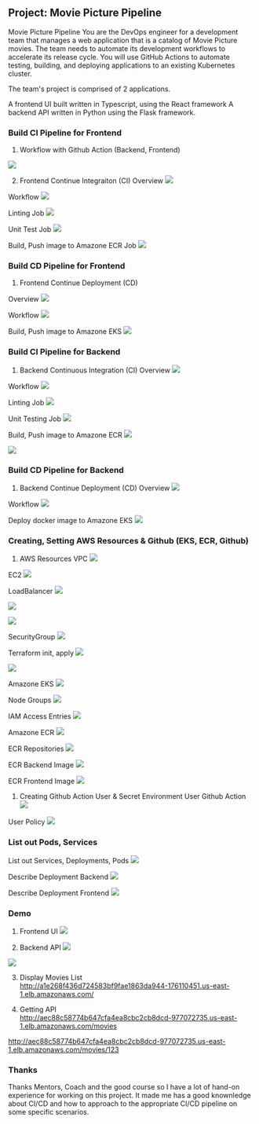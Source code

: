 ## Project: Movie Picture Pipeline
Movie Picture Pipeline
You are the DevOps engineer for a development team that manages a web application that is a catalog of Movie Picture movies. The team needs to automate its development workflows to accelerate its release cycle. You will use GitHub Actions to automate testing, building, and deploying applications to an existing Kubernetes cluster.

The team's project is comprised of 2 applications.

A frontend UI built written in Typescript, using the React framework
A backend API written in Python using the Flask framework.

### Build CI Pipeline for Frontend
1. Workflow with Github Action (Backend, Frontend)

![](./new_images/mpp-cicd-github-action.png)

2. Frontend Continue Integraiton (CI)
Overview
![](./new_images/mpp-frontend-ci-overview.png)

Workflow
![](./new_images/mpp-frontend-ci-workflow.png)

Linting Job
![](./new_images/mpp-frontend-ci-linting.png)

Unit Test Job
![](./new_images/mpp-frontend-ci-unit-testing.png)

Build, Push image to Amazone ECR Job
![](./new_images/mpp-frontend-ci-build-push-image-ecr.png)


### Build CD Pipeline for Frontend
1. Frontend Continue Deployment (CD)

Overview
![](./new_images/mpp-frontend-cd-overview.png)

Workflow
![](./new_images/mpp-frontend-cd-workflow.png)

Build, Push image to Amazone EKS
![](./new_images/mpp-frontend-cd-deploy-image-eks.png)


### Build CI Pipeline for Backend
1. Backend Continuous Integration (CI)
Overview
![](./new_images/mpp-backend-ci-overview.png)

Workflow
![](./new_images/mpp-backend-ci-workflow.png)

Linting Job
![](./new_images/mpp-backend-ci-linting.png)

Unit Testing Job
![](./new_images/mpp-backend-ci-unit-testing.png)

Build, Push image to Amazone ECR
![](./new_images/mpp-backend-ci-build-push-image-ecr.png)

![](./new_images/mpp-backend-ci-build-push-image-ecr-1.png)


### Build CD Pipeline for Backend
1. Backend Continue Deployment (CD)
Overview
![](./new_images/mpp-backend-cd-overview.png)

Workflow
![](./new_images/mpp-backend-cd-workflow.png)

Deploy docker image to Amazone EKS
![](./new_images/mpp-backend-cd-deploy-image-eks.png)

### Creating, Setting AWS Resources & Github (EKS, ECR, Github)
1. AWS Resources
VPC
![](./new_images/mpp-vpc-created.png)

EC2
![](./new_images/mpp-ec2-created.png)

LoadBalancer
![](./new_images/mpp-loadbalancer-created.png)

![](./new_images/mpp-loadbalancer-1.png)

![](./new_images/mpp-loadbalancer-2.png)

SecurityGroup
![](./new_images/mpp-securitygroup-created.png)


Terraform init, apply
![](./new_images/mpp-terraform-init-apply.png)

![](./new_images/mpp-terraform-init-apply-successful.png)

Amazone EKS
![](./new_images/mpp-eks-created.png)

Node Groups
![](./new_images/mpp-eks-node-groups.png)

IAM Access Entries
![](./new_images/mpp-eks-access-iam-access-entries.png)

Amazone ECR
![](./new_images/mpp-ecr-created.png)

ECR Repositories
![](./new_images/mpp-ecr-created-new.png)

ECR Backend Image
![](./new_images/mpp-ecr-frontend-image-create-new.png)

ECR Frontend Image
![](./new_images/mpp-ecr-backend-image-create-new.png)


1. Creating Github Action User & Secret Environment
User Github Action
![](./new_images/mpp-user-created.png)

User Policy
![](./new_images/mpp-add-user-policy.png)


### List out Pods, Services
List out Services, Deployments, Pods
![](./new_images/mpp-list-out-services-pods-deployments-new.png)

Describe Deployment Backend
![](./new_images/mpp-describe-deployment-mpp-backend-new.png)

Describe Deployment Frontend
![](./new_images/mpp-describe-deployment-mpp-frontend-new.png)

### Demo
1. Frontend UI
![](./new_images/mpp-display-frontend-new.png)

2. Backend API
![](./new_images/mpp-display-api-backend-new.png)

![](./new_images/mpp-display-api-backend-1-new.png)

3. Display Movies List<br>
http://a1e268f436d724583bf9fae1863da944-176110451.us-east-1.elb.amazonaws.com/

4. Getting API<br>
http://aec88c58774b647cfa4ea8cbc2cb8dcd-977072735.us-east-1.elb.amazonaws.com/movies<br>

http://aec88c58774b647cfa4ea8cbc2cb8dcd-977072735.us-east-1.elb.amazonaws.com/movies/123<br>

### Thanks
Thanks Mentors, Coach and the good course so I have a lot of hand-on experience for working on this project. It made me has a good knownledge about CI/CD and how to approach to the appropriate CI/CD pipeline on some specific scenarios.

